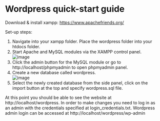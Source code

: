 # Wordpress quick-start guide

Download & install xampp: https://www.apachefriends.org/



Set-up steps:


1. Navigate into your xampp folder. Place the wordpress folder into your htdocs folder.
2. Start Apache and MySQL modules via the XAMPP control panel.
<br>![image](https://github.com/sinthoras50/DishDash/assets/37308362/804bc053-e66e-4256-91da-239a40849f87)
3. Click the admin button for the MySQL module or go to http://localhost/phpmyadmin to open phpmyadmin panel.
4. Create a new database called wordpress. 
<br>![image](https://github.com/sinthoras50/DishDash/assets/37308362/682fb85a-9a3a-44a4-bb69-5f69e976e773)
5. Select the newly created database from the side panel, click on the import button at the top and specify wordpress.sql file.



At this point you should be able to see the website at http://localhost/wordpress. In order to make changes you need to log in as an admin with the credentials specified at login_credentials.txt. Wordpress admin login can be accessed at http://localhost/wordpress/wp-admin



